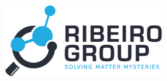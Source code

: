 <p align="center">
<img src="https://github.com/RibeiroGroup/.github/blob/main/assets/full.png" alt="Logo" width=500>
</p>
